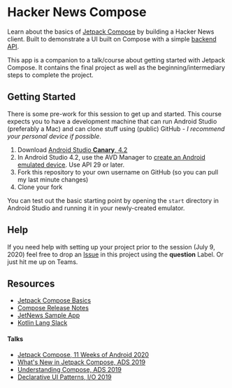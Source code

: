 # Hacker News Compose

Learn about the basics of [Jetpack Compose](https://www.google.com/search?client=safari&rls=en&q=jetpack+compose&ie=UTF-8&oe=UTF-8) by building a Hacker News client. Built to demonstrate a UI built on Compose with a simple [backend API](https://github.com/HackerNews/API).

This app is a companion to a talk/course about getting started with Jetpack Compose. It contains the final project as well as the beginning/intermediary steps to complete the project.

## Getting Started

There is some pre-work for this session to get up and started. This course expects you to have a development machine that can run Android Studio (preferably a Mac) and can clone stuff using (public) GitHub - *I recommend your personal device if possible*.

1. Download [Android Studio **Canary**, 4.2](https://developer.android.com/studio/preview)
1. In Android Studio 4.2, use the AVD Manager to [create an Android emulated device](https://developer.android.com/studio/run/managing-avds#createavd). Use API 29 or later.
1. Fork this repository to your own username on GitHub (so you can pull my last minute changes)
1. Clone your fork

You can test out the basic starting point by opening the `start` directory in Android Studio and running it in your newly-created emulator.

## Help

If you need help with setting up your project prior to the session (July 9, 2020) feel free to drop an [Issue](https://github.com/robotsquidward/hn-compose/issues) in this project using the **question** Label. Or just hit me up on Teams.

## Resources

* [Jetpack Compose Basics](https://developer.android.com/jetpack/compose/tutorial)
* [Compose Release Notes](https://developer.android.com/jetpack/androidx/releases/ui)
* [JetNews Sample App](https://github.com/android/compose-samples/tree/master/JetNews)
* [Kotlin Lang Slack](https://kotlinlang.slack.com)

#### Talks

* [Jetpack Compose, 11 Weeks of Android 2020](https://www.youtube.com/watch?v=U5BwfqBpiWU&t=1262s)
* [What's New in Jetpack Compose, ADS 2019](https://www.youtube.com/watch?v=dtm2h-_sNDQ&t=2061s)
* [Understanding Compose, ADS 2019](https://www.youtube.com/watch?v=Q9MtlmmN4Q0)
* [Declarative UI Patterns, I/O 2019](https://www.youtube.com/watch?v=VsStyq4Lzxo)
